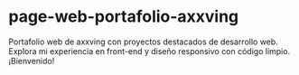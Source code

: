 # page-web-portafolio-axxving
Portafolio web de axxving con proyectos destacados de desarrollo web. Explora mi experiencia en front-end y diseño responsivo con código limpio. ¡Bienvenido!
